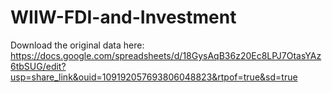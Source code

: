 # WIIW-FDI-and-Investment

Download the original data here: 
https://docs.google.com/spreadsheets/d/18GysAqB36z20Ec8LPJ7OtasYAz6tbSUG/edit?usp=share_link&ouid=109192057693806048823&rtpof=true&sd=true 
